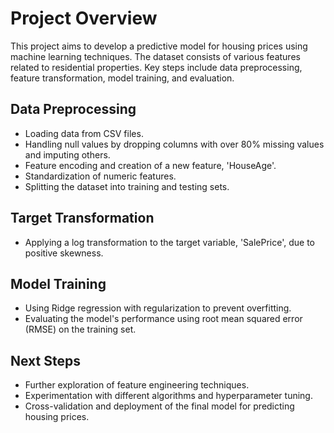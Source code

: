 # Project Overview

This project aims to develop a predictive model for housing prices using machine learning techniques. The dataset consists of various features related to residential properties. Key steps include data preprocessing, feature transformation, model training, and evaluation.

## Data Preprocessing

- Loading data from CSV files.
- Handling null values by dropping columns with over 80% missing values and imputing others.
- Feature encoding and creation of a new feature, 'HouseAge'.
- Standardization of numeric features.
- Splitting the dataset into training and testing sets.

## Target Transformation

- Applying a log transformation to the target variable, 'SalePrice', due to positive skewness.

## Model Training

- Using Ridge regression with regularization to prevent overfitting.
- Evaluating the model's performance using root mean squared error (RMSE) on the training set.

## Next Steps

- Further exploration of feature engineering techniques.
- Experimentation with different algorithms and hyperparameter tuning.
- Cross-validation and deployment of the final model for predicting housing prices.

